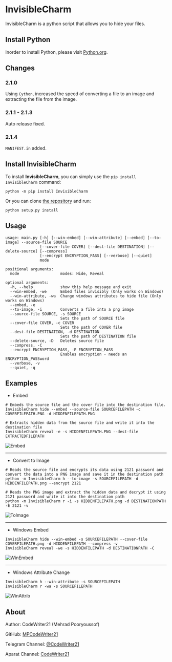 InvisibleCharm
=====

InvisibleCharm is a python script that allows you to hide your files.

Install Python
--------------

Inorder to install Python, please visit [Python.org](https://Python.org/).

Changes
-------

### 2.1.0

Using `Cython`, increased the speed of converting a file to an image and extracting the file from the image.

### 2.1.1 - 2.1.3

Auto release fixed.

### 2.1.4

`MANIFEST.in` added.


Install InvisibleCharm
----------------------

To install **InvisibleCharm**, you can simply use the `pip install InvisibleCharm` command:

```commandline
python -m pip install InvisibleCharm
```

Or you can clone [the repository](https://github.com/MPCodeWriter21/InvisibleCharm) and run:

```commandline
python setup.py install
```

Usage
-----

```
usage: main.py [-h] [--win-embed] [--win-attribute] [--embed] [--to-image] --source-file SOURCE
               [--cover-file COVER] [--dest-file DESTINATION] [--delete-source] [--compress]
               [--encrypt ENCRYPTION_PASS] [--verbose] [--quiet]
               mode

positional arguments:
  mode                  modes: Hide, Reveal

optional arguments:
  -h, --help            show this help message and exit
  --win-embed, -we      Embed files invisibly (Only works on Windows)
  --win-attribute, -wa  Change windows attributes to hide file (Only works on Windows)
  --embed, -e
  --to-image, -i        Converts a file into a png image
  --source-file SOURCE, -s SOURCE
                        Sets the path of SOURCE file
  --cover-file COVER, -c COVER
                        Sets the path of COVER file
  --dest-file DESTINATION, -d DESTINATION
                        Sets the path of DESTINATION file
  --delete-source, -D   Deletes source file
  --compress, -C
  --encrypt ENCRYPTION_PASS, -E ENCRYPTION_PASS
                        Enables encryption - needs an ENCRYPTION_PASSword
  --verbose, -v
  --quiet, -q
```

Examples
--------

- Embed

```shell
# Embeds the source file and the cover file into the destination file.
InvisibleCharm hide --embed --source-file SOURCEFILEPATH -c COVERFILEPATH.PNG -d HIDDENFILEPATH.PNG

# Extracts hidden data from the source file and write it into the destination file
InvisibleCharm reveal -e -s HIDDENFILEPATH.PNG --dest-file EXTRACTEDFILEPATH
```

![Embed](https://i.imgur.com/GWnCYca.png)

----

- Convert to Image

```shell
# Reads the source file and encrypts its data using 2121 password and convert the data into a PNG image and save it in the destination path
python -m InvisibleCharm h --to-image -s SOURCEFILEPATH -d HIDDENFILEPATH.png --encrypt 2121

# Reads the PNG image and extract the hidden data and decrypt it using 2121 password and write it into the destination path
python -m InvisibleCharm r -i -s HIDDENFILEPATH.png -d DESTINATIONPATH -E 2121 -v
```

![ToImage](https://i.imgur.com/izYKFnZ.png)

----

- Windows Embed

```shell
InvisibleCharm hide --win-embed -s SOURCEFILEPATH --cover-file COVERFILEPATH.png -d HIDDENFILEPATH --compress -v
InvisibleCharm reveal -we -s HIDDENFILEPATH -d DESTINATIONPATH -C
```

![WinEmbed](https://i.imgur.com/MiP2yey.png)

----

- Windows Attribute Change

```shell
InvisibleCharm h --win-attribute -s SOURCEFILEPATH
InvisibleCharm r -wa -s SOURCEFILEPATH
```

![WinAttrib](https://i.imgur.com/UiKAaKy.gif)

About
-----
Author: CodeWriter21 (Mehrad Pooryoussof)

GitHub: [MPCodeWriter21](https://github.com/MPCodeWriter21)

Telegram Channel: [@CodeWriter21](https://t.me/CodeWriter21)

Aparat Channel: [CodeWriter21](https://www.aparat.com/CodeWriter21)